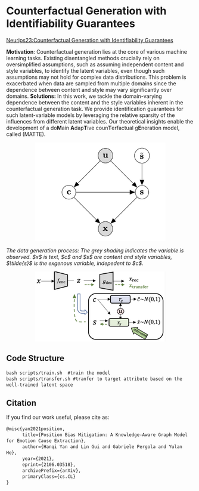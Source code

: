 # Counterfactual Generation with Identifiability Guarantees
[Neurips23:Counterfactual Generation with Identifiability Guarantees](https://openreview.net/forum?id=cslnCXE9XA)

**Motivation**: Counterfactual generation lies at the core of various machine learning tasks. Existing disentangled methods crucially rely on oversimplified assumptions, such as assuming independent content and style variables, to identify the latent variables, even though such assumptions may not hold for complex data distributions. This problem is exacerbated when data are sampled from multiple domains since the dependence between content and style may vary significantly over domains. 
**Solutions:** In this work, we tackle the domain-varying dependence between the content and the style variables inherent in the counterfactual generation task. We provide identification guarantees for such latent-variable models by leveraging the relative sparsity of the influences from different latent variables. Our theoretical insights enable the development of a do**M**ain **A**dap**T**ive coun**T**erfactual g**E**neration model, called (MATTE). 

<p align="center">
<img src="causal_graph_noC.png"  width="350" >
</p>
<em>The data generation process: The grey shading indicates the variable is observed. $x$ is text, $c$ and $s$ are content and style variables, $\tilde{s}$ is the exgenous variable, indepedent to $c$. </em>

<p align="center">
<img src="model_overview.png"  width="350" >
</p>

## Code Structure
```
bash scripts/train.sh  #train the model
bash scripts/transfer.sh #tranfer to target attribute based on the well-trained latent space
```

## Citation

If you find our work useful, please cite as:

```
@misc{yan2021position,
      title={Position Bias Mitigation: A Knowledge-Aware Graph Model for Emotion Cause Extraction}, 
      author={Hanqi Yan and Lin Gui and Gabriele Pergola and Yulan He},
      year={2021},
      eprint={2106.03518},
      archivePrefix={arXiv},
      primaryClass={cs.CL}
}
```
